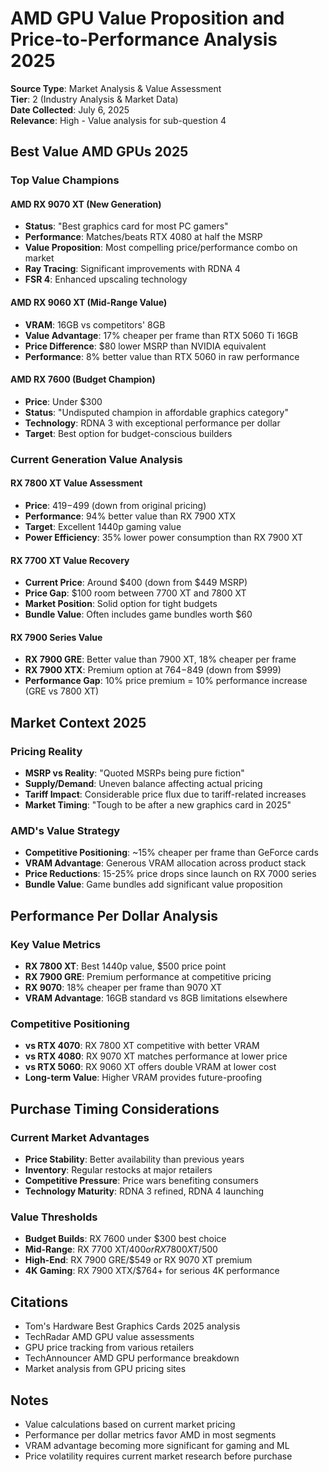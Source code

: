 # AMD GPU Value Proposition and Price-to-Performance Analysis 2025

**Source Type**: Market Analysis & Value Assessment  
**Tier**: 2 (Industry Analysis & Market Data)  
**Date Collected**: July 6, 2025  
**Relevance**: High - Value analysis for sub-question 4  

## Best Value AMD GPUs 2025

### Top Value Champions

#### AMD RX 9070 XT (New Generation)
- **Status**: "Best graphics card for most PC gamers"
- **Performance**: Matches/beats RTX 4080 at half the MSRP
- **Value Proposition**: Most compelling price/performance combo on market
- **Ray Tracing**: Significant improvements with RDNA 4
- **FSR 4**: Enhanced upscaling technology

#### AMD RX 9060 XT (Mid-Range Value)
- **VRAM**: 16GB vs competitors' 8GB
- **Value Advantage**: 17% cheaper per frame than RTX 5060 Ti 16GB
- **Price Difference**: $80 lower MSRP than NVIDIA equivalent
- **Performance**: 8% better value than RTX 5060 in raw performance

#### AMD RX 7600 (Budget Champion)
- **Price**: Under $300
- **Status**: "Undisputed champion in affordable graphics category"
- **Technology**: RDNA 3 with exceptional performance per dollar
- **Target**: Best option for budget-conscious builders

### Current Generation Value Analysis

#### RX 7800 XT Value Assessment
- **Price**: $419-$499 (down from original pricing)
- **Performance**: 94% better value than RX 7900 XTX
- **Target**: Excellent 1440p gaming value
- **Power Efficiency**: 35% lower power consumption than RX 7900 XT

#### RX 7700 XT Value Recovery
- **Current Price**: Around $400 (down from $449 MSRP)
- **Price Gap**: $100 room between 7700 XT and 7800 XT
- **Market Position**: Solid option for tight budgets
- **Bundle Value**: Often includes game bundles worth $60

#### RX 7900 Series Value
- **RX 7900 GRE**: Better value than 7900 XT, 18% cheaper per frame
- **RX 7900 XTX**: Premium option at $764-$849 (down from $999)
- **Performance Gap**: 10% price premium = 10% performance increase (GRE vs 7800 XT)

## Market Context 2025

### Pricing Reality
- **MSRP vs Reality**: "Quoted MSRPs being pure fiction"
- **Supply/Demand**: Uneven balance affecting actual pricing
- **Tariff Impact**: Considerable price flux due to tariff-related increases
- **Market Timing**: "Tough to be after a new graphics card in 2025"

### AMD's Value Strategy
- **Competitive Positioning**: ~15% cheaper per frame than GeForce cards
- **VRAM Advantage**: Generous VRAM allocation across product stack
- **Price Reductions**: 15-25% price drops since launch on RX 7000 series
- **Bundle Value**: Game bundles add significant value proposition

## Performance Per Dollar Analysis

### Key Value Metrics
- **RX 7800 XT**: Best 1440p value, $500 price point
- **RX 7900 GRE**: Premium performance at competitive pricing
- **RX 9070**: 18% cheaper per frame than 9070 XT
- **VRAM Advantage**: 16GB standard vs 8GB limitations elsewhere

### Competitive Positioning
- **vs RTX 4070**: RX 7800 XT competitive with better VRAM
- **vs RTX 4080**: RX 9070 XT matches performance at lower price
- **vs RTX 5060**: RX 9060 XT offers double VRAM at lower cost
- **Long-term Value**: Higher VRAM provides future-proofing

## Purchase Timing Considerations

### Current Market Advantages
- **Price Stability**: Better availability than previous years
- **Inventory**: Regular restocks at major retailers
- **Competitive Pressure**: Price wars benefiting consumers
- **Technology Maturity**: RDNA 3 refined, RDNA 4 launching

### Value Thresholds
- **Budget Builds**: RX 7600 under $300 best choice
- **Mid-Range**: RX 7700 XT/$400 or RX 7800 XT/$500
- **High-End**: RX 7900 GRE/$549 or RX 9070 XT premium
- **4K Gaming**: RX 7900 XTX/$764+ for serious 4K performance

## Citations
- Tom's Hardware Best Graphics Cards 2025 analysis
- TechRadar AMD GPU value assessments
- GPU price tracking from various retailers
- TechAnnouncer AMD GPU performance breakdown
- Market analysis from GPU pricing sites

## Notes
- Value calculations based on current market pricing
- Performance per dollar metrics favor AMD in most segments
- VRAM advantage becoming more significant for gaming and ML
- Price volatility requires current market research before purchase